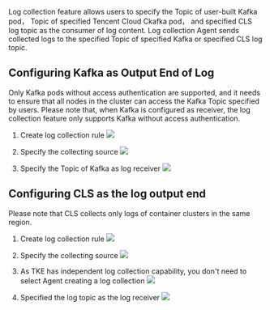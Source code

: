 Log collection feature allows users to specify the Topic of user-built Kafka pod， Topic of specified Tencent Cloud Ckafka pod， and specified CLS log topic as the consumer of log content. Log collection Agent sends collected logs to the specified Topic of specified Kafka or specified CLS log topic.

## Configuring Kafka as Output End of Log

Only Kafka pods without access authentication are supported, and it needs to ensure that all nodes in the cluster can access the Kafka Topic specified by users. Please note that, when Kafka is configured as receiver, the log collection feature only supports Kafka without access authentication.

1. Create log collection rule
![](https://main.qcloudimg.com/raw/e9b7117c6e51282c7fc6cf286a9bf419.png)

2. Specify the collecting source
![](https://main.qcloudimg.com/raw/99c06a48a43d59e5de3644621a237a5d.png)

3. Specify the Topic of Kafka as log receiver
![](https://main.qcloudimg.com/raw/efef2fee715d3d8f6652fab08a148fc2.png)

## Configuring CLS as the log output end

Please note that CLS collects only logs of container clusters in the same region.

1. Create log collection rule
![](https://main.qcloudimg.com/raw/808cf11d046af0b722eab7b611aaac21.png)

2. Specify the collecting source
![](https://main.qcloudimg.com/raw/8fb68a9a2ac662c485cd1f6c4276004b.png)

3. As TKE has independent log collection capability, you don't need to select Agent creating a log collection
![](https://main.qcloudimg.com/raw/3bfd1d17372aa3beeb17c5ef94fa9c81.png)

4. Specified the log topic as the log receiver
![](https://main.qcloudimg.com/raw/ee87d6aa20adbd0c4d2abd1a460ddf9d.png)





